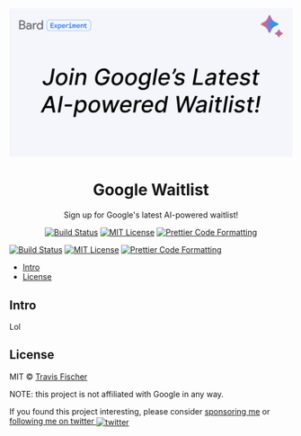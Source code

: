 <a href="https://google-waitlist.vercel.app">
  <img alt="Google Bard Waitlist" src="/public/social.jpg">
</a>

<h1 align="center">Google Waitlist</h1>

<p align="center">
  Sign up for Google's latest AI-powered waitlist!
</p>

<p align="center">
  <a href="https://github.com/transitive-bullshit/google-waitlist/actions/workflows/test.yml"><img alt="Build Status" src="https://github.com/transitive-bullshit/google-waitlist/actions/workflows/test.yml/badge.svg" /></a>
  <a href="https://github.com/transitive-bullshit/google-waitlist/blob/main/license"><img alt="MIT License" src="https://img.shields.io/badge/license-MIT-blue" /></a>
  <a href="https://prettier.io"><img alt="Prettier Code Formatting" src="https://img.shields.io/badge/code_style-prettier-brightgreen.svg" /></a>
</p>

[![Build Status](https://github.com/transitive-bullshit/google-waitlist/actions/workflows/test.yml/badge.svg)](https://github.com/transitive-bullshit/google-waitlist/actions/workflows/test.yml) [![MIT License](https://img.shields.io/badge/license-MIT-blue)](https://github.com/transitive-bullshit/google-waitlist/blob/main/license) [![Prettier Code Formatting](https://img.shields.io/badge/code_style-prettier-brightgreen.svg)](https://prettier.io)

- [Intro](#intro)
- [License](#license)

## Intro

Lol

## License

MIT © [Travis Fischer](https://transitivebullsh.it)

NOTE: this project is not affiliated with Google in any way.

If you found this project interesting, please consider [sponsoring me](https://github.com/sponsors/transitive-bullshit) or <a href="https://twitter.com/transitive_bs">following me on twitter <img src="https://storage.googleapis.com/saasify-assets/twitter-logo.svg" alt="twitter" height="24px" align="center"></a>
